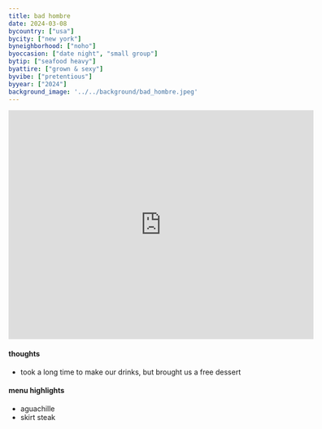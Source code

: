 ```yaml
---
title: bad hombre
date: 2024-03-08
bycountry: ["usa"]
bycity: ["new york"]
byneighborhood: ["noho"]
byoccasion: ["date night", "small group"]
bytip: ["seafood heavy"]
byattire: ["grown & sexy"]
byvibe: ["pretentious"]
byyear: ["2024"]
background_image: '../../background/bad_hombre.jpeg'
---
```


<iframe src="https://www.google.com/maps/embed?pb=!1m18!1m12!1m3!1d3023.6966136940514!2d-73.99345182403881!3d40.724694771391654!2m3!1f0!2f0!3f0!3m2!1i1024!2i768!4f13.1!3m3!1m2!1s0x89c2593600609647%3A0xc9eab8e575f77382!2sBad%20Hombre!5e0!3m2!1sen!2sus!4v1712666691494!5m2!1sen!2sus" width="600" height="450" style="border:0;" allowfullscreen="" loading="lazy" referrerpolicy="no-referrer-when-downgrade"></iframe>

#### thoughts
* took a long time to make our drinks, but brought us a free dessert

#### menu highlights
* aguachille
* skirt steak